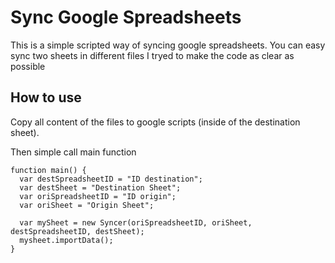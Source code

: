 # Sync Google Spreadsheets

This is a simple scripted way of syncing google spreadsheets.
You can easy sync two sheets in different files
I tryed to make the code as clear as possible

## How to use
Copy all content of the files to google scripts (inside of the destination sheet).

Then simple call main function

```
function main() { 
  var destSpreadsheetID = "ID destination";
  var destSheet = "Destination Sheet";
  var oriSpreadsheetID = "ID origin";
  var oriSheet = "Origin Sheet";

  var mySheet = new Syncer(oriSpreadsheetID, oriSheet, destSpreadsheetID, destSheet);
  mysheet.importData();
}
```

